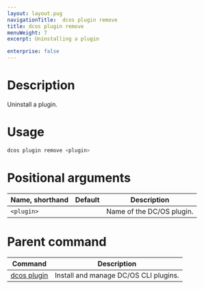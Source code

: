 ```yaml
---
layout: layout.pug
navigationTitle:  dcos plugin remove
title: dcos plugin remove
menuWeight: 7
excerpt: Uninstalling a plugin

enterprise: false
---
```


# Description
Uninstall a plugin.

# Usage

```bash
dcos plugin remove <plugin>
```

# Positional arguments

| Name, shorthand | Default | Description |
|---------|-------------|-------------|
| `<plugin>`   |             |  Name of the DC/OS plugin. |

# Parent command

| Command | Description |
|---------|-------------|
| [dcos plugin](/1.12/cli/command-reference/dcos-plugin/)   | Install and manage DC/OS CLI plugins. |
